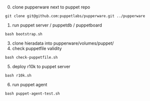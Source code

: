 0. clone pupperware next to puppet repo
```
git clone git@github.com:puppetlabs/pupperware.git ../pupperware
```
1. run puppet server / puppetdb / puppetboard
```
bash bootstrap.sh
```
3. clone hieradata into pupperware/volumes/puppet/
4. check puppetfile validity
```
bash check-puppetfile.sh
```
5. deploy r10k to puppet server
```
bash r10k.sh
```
6. run puppet agent
```
bash puppet-agent-test.sh
```
